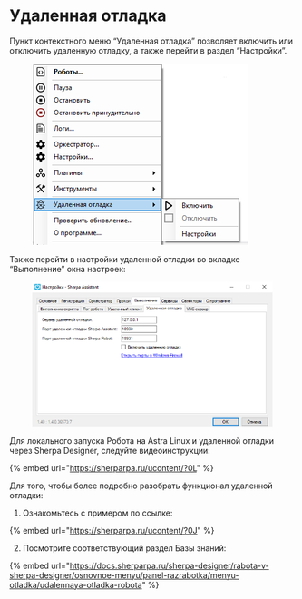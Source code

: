 # Удаленная отладка

Пункт контекстного меню “Удаленная отладка” позволяет включить или отключить удаленную отладку, а также перейти в раздел “Настройки”.

<figure><img src="../../../.gitbook/assets/2025-07-26_19-00-23.png" alt=""><figcaption></figcaption></figure>

Также перейти в настройки удаленной отладки во вкладке “Выполнение” окна настроек:

<figure><img src="../../../.gitbook/assets/изображение (240).png" alt=""><figcaption></figcaption></figure>

Для локального запуска Робота на Astra Linux и удаленной отладки через Sherpa Designer, следуйте видеоинструкции:

{% embed url="https://sherparpa.ru/ucontent/?0L" %}

Для того, чтобы более подробно разобрать функционал удаленной отладки:

1. Ознакомьтесь с примером по ссылке:

{% embed url="https://sherparpa.ru/ucontent/?0J" %}

2. Посмотрите соответствующий раздел Базы знаний:

{% embed url="https://docs.sherparpa.ru/sherpa-designer/rabota-v-sherpa-designer/osnovnoe-menyu/panel-razrabotka/menyu-otladka/udalennaya-otladka-robota" %}
